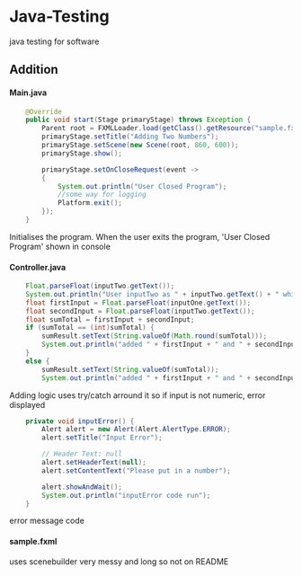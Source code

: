 # Java-Testing
java testing for software

## Addition

#### Main.java
```java
    @Override
    public void start(Stage primaryStage) throws Exception {
        Parent root = FXMLLoader.load(getClass().getResource("sample.fxml"));
        primaryStage.setTitle("Adding Two Numbers");
        primaryStage.setScene(new Scene(root, 860, 600));
        primaryStage.show();

        primaryStage.setOnCloseRequest(event ->
        {
            System.out.println("User Closed Program");
            //some way for logging
            Platform.exit();
        });
    }
```

Initialises the program.
When the user exits the program, 'User Closed Program' shown in console

#### Controller.java
```java
    Float.parseFloat(inputTwo.getText());
    System.out.println("User inputTwo as " + inputTwo.getText() + " which is a number");
    float firstInput = Float.parseFloat(inputOne.getText());
    float secondInput = Float.parseFloat(inputTwo.getText());
    float sumTotal = firstInput + secondInput;
    if (sumTotal == (int)sumTotal) {
        sumResult.setText(String.valueOf(Math.round(sumTotal)));
        System.out.println("added " + firstInput + " and " + secondInput + " to produce the integer " + Math.round(sumTotal));
    }
    else {
        sumResult.setText(String.valueOf(sumTotal));
        System.out.println("added " + firstInput + " and " + secondInput + " to produce the float " + sumTotal);
```

Adding logic
uses try/catch arround it so if input is not numeric, error displayed

```java
    private void inputError() {
        Alert alert = new Alert(Alert.AlertType.ERROR);
        alert.setTitle("Input Error");

        // Header Text: null
        alert.setHeaderText(null);
        alert.setContentText("Please put in a number");

        alert.showAndWait();
        System.out.println("inputError code run");
    }
```
error message code

#### sample.fxml

uses scenebuilder
very messy and long so not on README
